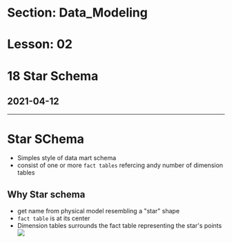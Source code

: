 # Section: Data_Modeling
# Lesson: 02
# 18 Star Schema
## 2021-04-12
---

# Star SChema
- Simples style of data mart schema
- consist of one or more `fact tables` refercing andy number of dimension tables

## Why Star schema
- get name from physical model resembling a "star" shape
- `fact table` is at its center
- Dimension tables surrounds the fact table representing the star's points
![](https://i.imgur.com/7pmrSlG.png)
